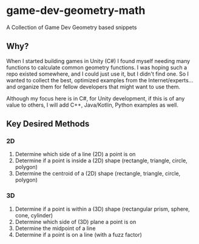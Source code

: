 # game-dev-geometry-math
A Collection of Game Dev Geometry based snippets

## Why?

When I started building games in Unity (C#) I found myself needing many functions to calculate common geometry functions.
I was hoping such a repo existed somewhere, and I could just use it, but I didn't find one.
So I wanted to collect the best, optimized examples from the Internet/experts... and organize them for fellow developers that might want to use them.

Although my focus here is in C#, for Unity development, if this is of any value to others, I will add C++, Java/Kotlin, Python examples as well.

## Key Desired Methods

### 2D
 1. Determine which side of a line (2D) a point is on
 2. Determine if a point is inside a (2D) shape (rectangle, triangle, circle, polygon)
 3. Determine the centroid of a (2D) shape (rectangle, triangle, circle, polygon)

### 3D
 1. Determine if a point is within a (3D) shape (rectangular prism, sphere, cone, cylinder)
 2. Determine which side of (3D) plane a point is on
 3. Determine the midpoint of a line
 4. Determine if a point is on a line (with a fuzz factor)
